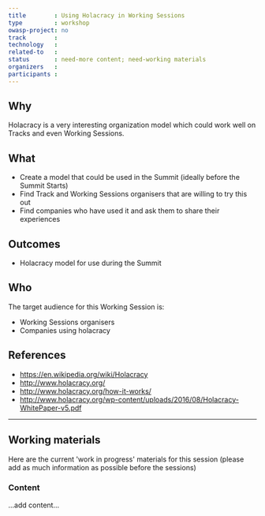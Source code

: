 ```yaml
---
title        : Using Holacracy in Working Sessions
type         : workshop
owasp-project: no
track        :
technology   :
related-to   :
status       : need-more content; need-working materials
organizers   :
participants :
---
```


## Why

Holacracy is a very interesting organization model which could work well on Tracks and even Working Sessions.

## What

 - Create a model that could be used in the Summit (ideally before the Summit Starts)
 - Find Track and Working Sessions organisers that are willing to try this out
 - Find companies who have used it and ask them to share their experiences
 
## Outcomes

- Holacracy model for use during the Summit

## Who

The target audience for this Working Session is:

 - Working Sessions organisers
 - Companies using holacracy

## References

 - https://en.wikipedia.org/wiki/Holacracy
 - http://www.holacracy.org/
 - http://www.holacracy.org/how-it-works/
 - http://www.holacracy.org/wp-content/uploads/2016/08/Holacracy-WhitePaper-v5.pdf
 
 --- 

## Working materials

Here are the current 'work in progress' materials for this session (please add as much information as possible before the sessions)

### Content

...add content...
